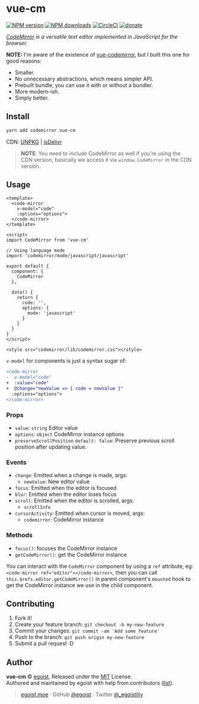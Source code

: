 # vue-cm

[![NPM version](https://img.shields.io/npm/v/vue-cm.svg?style=flat)](https://npmjs.com/package/vue-cm) [![NPM downloads](https://img.shields.io/npm/dm/vue-cm.svg?style=flat)](https://npmjs.com/package/vue-cm) [![CircleCI](https://circleci.com/gh/egoist/vue-cm/tree/master.svg?style=shield)](https://circleci.com/gh/egoist/vue-cm/tree/master)  [![donate](https://img.shields.io/badge/$-donate-ff69b4.svg?maxAge=2592000&style=flat)](https://github.com/egoist/donate)

*[CodeMirror](https://codemirror.net/) is a versatile text editor implemented in JavaScript for the browser.*

**NOTE:** I'm aware of the existence of [vue-codemirror](https://github.com/surmon-china/vue-codemirror), but I built this one for good reasons:

- Smaller.
- No unnecessary abstractions, which means simpler API.
- Prebuilt bundle, you can use it with or without a bundler.
- More modern-ish.
- Simply better.

## Install

```bash
yarn add codemirror vue-cm
```

CDN: [UNPKG](https://unpkg.com/vue-cm/dist/) | [jsDelivr](https://cdn.jsdelivr.net/npm/vue-cm/dist/)

> **NOTE**: You need to include CodeMirror as well if you're using the CDN version, basically we access it via `window.CodeMirror` in the CDN version.

## Usage

```vue
<template>
  <code-mirror 
    v-model="code"
    :options="options">
  </code-mirror>
</template>

<script>
import CodeMirror from 'vue-cm'

// Using language mode
import 'codemirror/mode/javascript/javascript'

export default {
  component: {
    CodeMirror
  },

  data() {
    return { 
      code: '',
      options: {
        mode: 'javascript'
      }
    }
  }
}
</script>

<style src="codemirror/lib/codemirror.css"></style>
```

`v-model` for components is just a syntax sugar of:

```diff
<code-mirror 
-  v-model="code"
+  :value="code"
+  @change="newValue => { code = newValue }"
  :options="options">
</code-mirror>
```

### Props

- `value`: `string` Editor value
- `options`: `object` CodeMirror instance options
- `preserveScrollPosition` `default: false`: Preserve previous scroll position after updating value.

### Events

- `change`: Emitted when a change is made, args:
  - `newValue`: New editor value
- `focus`: Emitted when the editor is focused
- `blur`: Emitted when the editor loses focus
- `scroll`: Emitted when the editor is scrolled, args:
  - `scrollInfo`
- `cursorActivity`: Emitted when cursor is moved, args:
  - `codemirror`: CodeMirror instance

### Methods

- `focus()`: focuses the CodeMirror instance
- `getCodeMirror()`: get the CodeMirror instance

You can interact with the `CodeMirror` component by using a `ref` attribute, eg: `<code-mirror ref="editor"></code-mirror>`, then you can call `this.$refs.editor.getCodeMirror()` in parent component's `mounted` hook to get the CodeMirror instance we use in the child component.

## Contributing

1. Fork it!
2. Create your feature branch: `git checkout -b my-new-feature`
3. Commit your changes: `git commit -am 'Add some feature'`
4. Push to the branch: `git push origin my-new-feature`
5. Submit a pull request :D


## Author

**vue-cm** © [egoist](https://github.com/egoist), Released under the [MIT](./LICENSE) License.<br>
Authored and maintained by egoist with help from contributors ([list](https://github.com/egoist/vue-cm/contributors)).

> [egoist.moe](https://egoist.moe) · GitHub [@egoist](https://github.com/egoist) · Twitter [@_egoistlily](https://twitter.com/_egoistlily)
